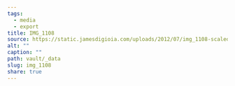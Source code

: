 ```yaml
---
tags:
  - media
  - export
title: IMG_1108
source: https://static.jamesdigioia.com/uploads/2012/07/img_1108-scaled.jpg
alt: ""
caption: ""
path: vault/_data
slug: img_1108
share: true
---
```

